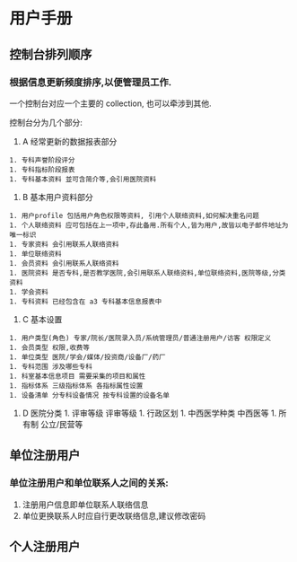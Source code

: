 # 用户手册

## 控制台排列顺序

### 根据信息更新频度排序,以便管理员工作.
一个控制台对应一个主要的 collection, 也可以牵涉到其他.

控制台分为几个部分:

  1. A 经常更新的数据报表部分

    1. 专科声誉阶段评分
    1. 专科指标阶段报表
    1. 专科基本资料 並可含简介等,会引用医院资料

  1. B 基本用户资料部分

    1. 用户profile 包括用户角色权限等资料, 引用个人联络资料,如何解决重名问题
    1. 个人联络资料 应可包括在上一项中,存此备用.所有个人,皆为用户,故皆以电子邮件地址为唯一标识
    1. 专家资料 会引用联系人联络资料
    1. 单位联络资料
    1. 会员资料 会引用联系人联络资料
    1. 医院资料 是否专科,是否教学医院,会引用联系人联络资料,单位联络资料,医院等级,分类资料
    1. 学会资料
    1. 专科资料 已经包含在 a3 专科基本信息报表中

  1. C 基本设置

    1. 用户类型(角色) 专家/院长/医院录入员/系统管理员/普通注册用户/访客 权限定义 
    1. 会员类型 权限,收费等
    1. 单位类型 医院/学会/媒体/投资商/设备厂/药厂
    1. 专科范围 涉及哪些专科
    1. 科室基本信息项目 需要采集的项目和属性
    1. 指标体系 三级指标体系 各指标属性设置
    1. 设备清单 分专科设备情况 按专科设置的设备名单

  1. D 医院分类
    1. 评审等级 评审等级
    1. 行政区划
    1. 中西医学种类 中西医等
    1. 所有制 公立/民营等


## 单位注册用户

### 单位注册用户和单位联系人之间的关系:

  1. 注册用户信息即单位联系人联络信息
  1. 单位更换联系人时应自行更改联络信息,建议修改密码

## 个人注册用户
